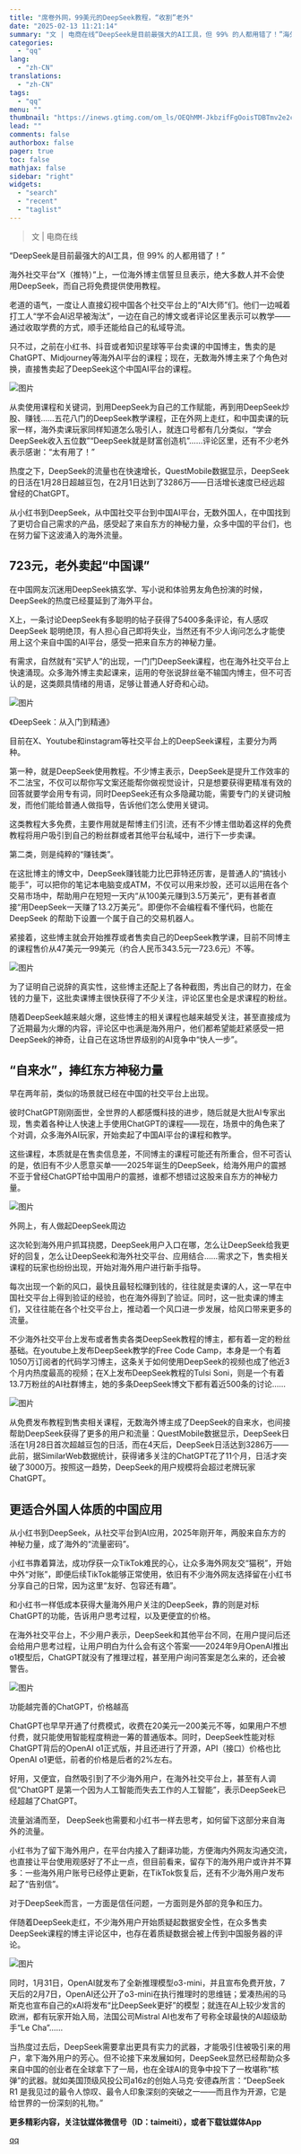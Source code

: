 ```yaml
---
title: "席卷外网，99美元的DeepSeek教程，“收割”老外"
date: "2025-02-13 11:21:14"
summary: "文 | 电商在线“DeepSeek是目前最强大的AI工具，但 99% 的人都用错了！”海外社交平台“..."
categories:
  - "qq"
lang:
  - "zh-CN"
translations:
  - "zh-CN"
tags:
  - "qq"
menu: ""
thumbnail: "https://inews.gtimg.com/om_ls/OEQhMM-JkbzifFgOoisTDBTmv2e2cbyr2P4EWAOTVf-wEAA_640360/0"
lead: ""
comments: false
authorbox: false
pager: true
toc: false
mathjax: false
sidebar: "right"
widgets:
  - "search"
  - "recent"
  - "taglist"
---
```


> 文 | 电商在线

“DeepSeek是目前最强大的AI工具，但 99% 的人都用错了！”

海外社交平台“X（推特）”上，一位海外博主信誓旦旦表示，绝大多数人并不会使用DeepSeek，而自己将免费提供使用教程。

老道的语气，一度让人直接幻视中国各个社交平台上的“AI大师”们。他们一边喊着打工人“学不会AI迟早被淘汰”，一边在自己的博文或者评论区里表示可以教学——通过收取学费的方式，顺手还能给自己的私域导流。

只不过，之前在小红书、抖音或者知识星球等平台卖课的中国博主，售卖的是ChatGPT、Midjourney等海外AI平台的课程；现在，无数海外博主来了个角色对换，直接售卖起了DeepSeek这个中国AI平台的课程。

![图片](https://inews.gtimg.com/om_bt/OAyDG-4vPcvmIlF80omDi4vgwu9WnYIA-97p7u0Yai8KUAA/641)

从卖使用课程和关键词，到用DeepSeek为自己的工作赋能，再到用DeepSeek炒股、赚钱……五花八门的DeepSeek教学课程，正在外网上走红，和中国卖课的玩家一样，海外卖课玩家同样知道怎么吸引人，就连口号都有几分类似，“学会DeepSeek收入五位数”“DeepSeek就是财富创造机”……评论区里，还有不少老外表示感谢：“太有用了！”

热度之下，DeepSeek的流量也在快速增长，QuestMobile数据显示，DeepSeek的日活在1月28日超越豆包，在2月1日达到了3286万——日活增长速度已经远超曾经的ChatGPT。

从小红书到DeepSeek，从中国社交平台到中国AI平台，无数外国人，在中国找到了更切合自己需求的产品，感受起了来自东方的神秘力量，众多中国的平台们，也在努力留下这波涌入的海外流量。

**723元，老外卖起“中国课”**
------------------

在中国网友沉迷用DeepSeek搞玄学、写小说和体验男友角色扮演的时候， DeepSeek的热度已经蔓延到了海外平台。

X上，一条讨论DeepSeek有多聪明的帖子获得了5400多条评论，有人感叹DeepSeek 聪明绝顶，有人担心自己即将失业，当然还有不少人询问怎么才能使用上这个来自中国的AI平台，感受一把来自东方的神秘力量。

有需求，自然就有“买铲人”的出现，一门门DeepSeek课程，也在海外社交平台上快速涌现。众多海外博主卖起课来，运用的夸张说辞丝毫不输国内博主，但不可否认的是，这类颇具情绪的用语，足够让普通人好奇和心动。

![图片](https://inews.gtimg.com/om_bt/Oa_qKZeInrRQGCtfiaWjFysN9tRx7ttIaK_ohyphWYnRgAA/641)

《DeepSeek：从入门到精通》

目前在X、Youtube和instagram等社交平台上的DeepSeek课程，主要分为两种。

第一种，就是DeepSeek使用教程。不少博主表示，DeepSeek是提升工作效率的不二法宝，不仅可以帮你写文案还能帮你做视觉设计，只是想要获得更精准有效的回答就要学会用专有词，同时DeepSeek还有众多隐藏功能，需要专门的关键词触发，而他们能给普通人做指导，告诉他们怎么使用关键词。

这类教程大多免费，主要作用就是帮博主们引流，还有不少博主借助着这样的免费教程将用户吸引到自己的粉丝群或者其他平台私域中，进行下一步卖课。

第二类，则是纯粹的“赚钱类”。

在这批博主的博文中，DeepSeek赚钱能力比巴菲特还厉害，是普通人的“搞钱小能手”，可以把你的笔记本电脑变成ATM，不仅可以用来炒股，还可以运用在各个交易市场中，帮助用户在短短一天内“从100美元赚到3.5万美元”，更有甚者直接“用DeepSeek一天赚了13.2万美元”。即便你不会编程看不懂代码，也能在DeepSeek 的帮助下设置一个属于自己的交易机器人。

紧接着，这些博主就会开始推荐或者售卖自己的DeepSeek教学课，目前不同博主的课程售价从47美元—99美元（约合人民币343.5元—723.6元）不等。

![图片](https://inews.gtimg.com/om_bt/OQt0GQALmYVHlvdHb82zzSxUhYKt9rYnABzqaPpQ0H5UEAA/641)

为了证明自己说辞的真实性，这些博主还配上了各种截图，秀出自己的财力，在金钱的力量下，这批卖课博主很快获得了不少关注，评论区里也全是求课程的粉丝。

随着DeepSeek越来越火爆，这些博主的相关课程也越来越受关注，甚至直接成为了近期最为火爆的内容，评论区中也满是海外用户，他们都希望能赶紧感受一把DeepSeek的神奇，让自己在这场世界级别的AI竞争中“快人一步”。

**“自来水”，捧红东方神秘力量**
------------------

早在两年前，类似的场景就已经在中国的社交平台上出现。

彼时ChatGPT刚刚面世，全世界的人都感慨科技的进步，随后就是大批AI专家出现，售卖着各种让人快速上手使用ChatGPT的课程——现在，场景中的角色来了个对调，众多海外AI玩家，开始卖起了中国AI平台的课程和教学。

这些课程，本质就是在售卖信息差，不同博主的课程可能还有所重合，但不可否认的是，依旧有不少人愿意买单——2025年诞生的DeepSeek，给海外用户的震撼不亚于曾经ChatGPT给中国用户的震撼，谁都不想错过这股来自东方的神秘力量。

![图片](https://inews.gtimg.com/om_bt/O5jqmyQvQv7i_vdMKT6QEXxAZIRxhtHtG3a5fZbiGjkAsAA/641)

外网上，有人做起DeepSeek周边

这次轮到海外用户抓耳挠腮，DeepSeek用户入口在哪，怎么让DeepSeek给我更好的回复，怎么让DeepSeek和海外社交平台、应用结合……需求之下，售卖相关课程的玩家也纷纷出现，开始对海外用户进行新手指导。

每次出现一个新的风口，最快且最轻松赚到钱的，往往就是卖课的人，这一早在中国社交平台上得到验证的经验，也在海外得到了验证。同时，这一批卖课的博主们，又往往能在各个社交平台上，推动着一个风口进一步发展，给风口带来更多的流量。

不少海外社交平台上发布或者售卖各类DeepSeek教程的博主，都有着一定的粉丝基础。在youtube上发布DeepSeek教学的Free Code Camp，本身是一个有着1050万订阅者的代码学习博主，这条关于如何使用DeepSeek的视频也成了他近3个月内热度最高的视频；在X上发布DeepSeek教程的Tulsi Soni，则是一个有着13.7万粉丝的AI社群博主，她的多条DeepSeek博文下都有着近500条的讨论……

![图片](https://inews.gtimg.com/om_bt/OSMqKRDBNhz3dBRdnr-bqQjNrUXJ-7WlE3U97yMXPNALEAA/641)

从免费发布教程到售卖相关课程，无数海外博主成了DeepSeek的自来水，也间接帮助DeepSeek获得了更多的用户和流量：QuestMobile数据显示，DeepSeek日活在1月28日首次超越豆包的日活，而在4天后，DeepSeek日活达到3286万——此前，据SimilarWeb数据统计，获得诸多关注的ChatGPT花了11个月，日活才突破了3000万。按照这一趋势，DeepSeek的用户规模将会超过老牌玩家ChatGPT。

**更适合外国人体质的中国应用**
-----------------

从小红书到DeepSeek，从社交平台到AI应用，2025年刚开年，两股来自东方的神秘力量，成了海外的“流量密码”。

小红书靠着算法，成功俘获一众TikTok难民的心，让众多海外网友交“猫税”，开始中外“对账”，即便后续TikTok能够正常使用，依旧有不少海外网友选择留在小红书分享自己的日常，因为这里“友好、包容还有趣”。

和小红书一样低成本获得大量海外用户关注的DeepSeek，靠的则是对标ChatGPT的功能，告诉用户思考过程，以及更便宜的价格。

在海外社交平台上，不少用户表示，DeepSeek和其他平台不同，在用户提问后还会给用户思考过程，让用户明白为什么会有这个答案——2024年9月OpenAI推出o1模型后，ChatGPT就没有了推理过程，甚至用户询问答案是怎么来的，还会被警告。

![图片](https://inews.gtimg.com/om_bt/Oi4APR4pb0XfweuvpmT9anY1P2wa7dtd_XDWj4srMq7xcAA/641)

功能越完善的ChatGPT，价格越高

ChatGPT也早早开通了付费模式，收费在20美元—200美元不等，如果用户不想付费，就只能使用智能程度稍逊一筹的普通版本。同时，DeepSeek性能对标ChatGPT背后的OpenAI o1正式版，并且还进行了开源，API（接口）价格也比OpenAI o1更低，前者的价格是后者的2%左右。

好用，又便宜，自然吸引到了不少海外用户，在海外社交平台上，甚至有人调侃“ChatGPT 是第一个因为人工智能而失去工作的人工智能”，表示DeepSeek已经超越了ChatGPT。

流量汹涌而至， DeepSeek也需要和小红书一样去思考，如何留下这部分来自海外的流量。

小红书为了留下海外用户，在平台内接入了翻译功能，方便海内外网友沟通交流，也直接让平台使用观感好了不止一点，但目前看来，留存下的海外用户或许并不算多：一些海外用户账号已经停止更新，在TikTok恢复后，还有不少海外用户发布起了“告别信”。

对于DeepSeek而言，一方面是信任问题，一方面则是外部的竞争和压力。

伴随着DeepSeek走红，不少海外用户开始质疑起数据安全性，在众多售卖DeepSeek课程的博主评论区中，也存在着质疑数据会被上传到中国服务器的评论。

![图片](https://inews.gtimg.com/om_bt/OpcqhimsoD5NLxsZYnM3B8QuSR4q2MTPAa07ZEf9NNUMgAA/641)

同时，1月31日，OpenAI就发布了全新推理模型o3-mini，并且宣布免费开放，7天后的2月7日，OpenAI还公开了o3-mini在执行推理时的思维链；爱凑热闹的马斯克也宣布自己的xAI将发布“比DeepSeek更好”的模型；就连在AI上较少发言的欧洲，都有玩家开始入局，法国公司Mistral AI也发布了号称全球最快的AI超级助手“Le Cha”……

当热度过去后，DeepSeek需要拿出更具有实力的武器，才能吸引住被吸引来的用户，拿下海外用户的芳心。但不论接下来发展如何，DeepSeek显然已经帮助众多来自中国的创业者在全球拿下了一局，也在全球AI的竞争中投下了一枚堪称“核弹”的武器。就如美国顶级风投公司a16z的创始人马克·安德森所言：“DeepSeek R1 是我见过的最令人惊叹、最令人印象深刻的突破之一——而且作为开源，它是给世界的一份深刻的礼物。”

**更多精彩内容，关注钛媒体微信号（ID：taimeiti），或者下载钛媒体App**

[qq](https://new.qq.com/rain/a/20250213A03A7100)
